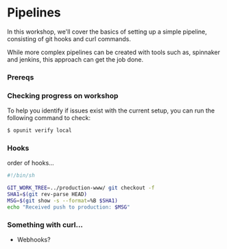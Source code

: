 # Pipelines

In this workshop, we'll cover the basics of setting up a simple pipeline, consisting of git hooks and curl commands. 

While more complex pipelines can be created with tools such as, spinnaker and jenkins, this approach can get the job done.

### Prereqs



### Checking progress on workshop

To help you identify if issues exist with the current setup, you can run the following command to check:

```bash
$ opunit verify local
```


### Hooks

order of hooks...

```sh
#!/bin/sh

GIT_WORK_TREE=../production-www/ git checkout -f
SHA1=$(git rev-parse HEAD)
MSG=$(git show -s --format=%B $SHA1)
echo "Received push to production: $MSG"
```

### Something with curl...

* Webhooks?